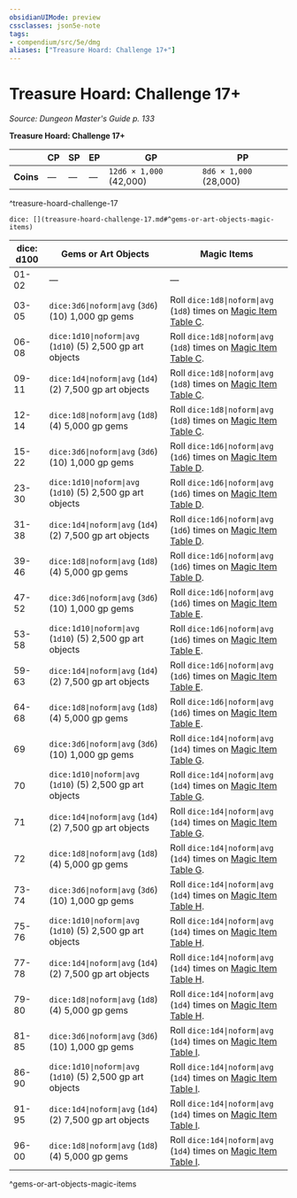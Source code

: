 ```yaml
---
obsidianUIMode: preview
cssclasses: json5e-note
tags:
- compendium/src/5e/dmg
aliases: ["Treasure Hoard: Challenge 17+"]
---
```

# Treasure Hoard: Challenge 17+
*Source: Dungeon Master's Guide p. 133* 

**Treasure Hoard: Challenge 17+**

|  | CP | SP | EP | GP | PP |
|--|----|----|----|----|----|
| **Coins** | — | — | — | `12d6 × 1,000` (42,000) | `8d6 × 1,000` (28,000) |
^treasure-hoard-challenge-17

`dice: [](treasure-hoard-challenge-17.md#^gems-or-art-objects-magic-items)`

| dice: d100 | Gems or Art Objects | Magic Items |
|------------|---------------------|-------------|
| 01-02 | — | — |
| 03-05 | `dice:3d6\|noform\|avg` (`3d6`) (10) 1,000 gp gems | Roll `dice:1d8\|noform\|avg` (`1d8`) times on [Magic Item Table C](compendium/tables/magic-item-table-c.md). |
| 06-08 | `dice:1d10\|noform\|avg` (`1d10`) (5) 2,500 gp art objects | Roll `dice:1d8\|noform\|avg` (`1d8`) times on [Magic Item Table C](compendium/tables/magic-item-table-c.md). |
| 09-11 | `dice:1d4\|noform\|avg` (`1d4`) (2) 7,500 gp art objects | Roll `dice:1d8\|noform\|avg` (`1d8`) times on [Magic Item Table C](compendium/tables/magic-item-table-c.md). |
| 12-14 | `dice:1d8\|noform\|avg` (`1d8`) (4) 5,000 gp gems | Roll `dice:1d8\|noform\|avg` (`1d8`) times on [Magic Item Table C](compendium/tables/magic-item-table-c.md). |
| 15-22 | `dice:3d6\|noform\|avg` (`3d6`) (10) 1,000 gp gems | Roll `dice:1d6\|noform\|avg` (`1d6`) times on [Magic Item Table D](compendium/tables/magic-item-table-d.md). |
| 23-30 | `dice:1d10\|noform\|avg` (`1d10`) (5) 2,500 gp art objects | Roll `dice:1d6\|noform\|avg` (`1d6`) times on [Magic Item Table D](compendium/tables/magic-item-table-d.md). |
| 31-38 | `dice:1d4\|noform\|avg` (`1d4`) (2) 7,500 gp art objects | Roll `dice:1d6\|noform\|avg` (`1d6`) times on [Magic Item Table D](compendium/tables/magic-item-table-d.md). |
| 39-46 | `dice:1d8\|noform\|avg` (`1d8`) (4) 5,000 gp gems | Roll `dice:1d6\|noform\|avg` (`1d6`) times on [Magic Item Table D](compendium/tables/magic-item-table-d.md). |
| 47-52 | `dice:3d6\|noform\|avg` (`3d6`) (10) 1,000 gp gems | Roll `dice:1d6\|noform\|avg` (`1d6`) times on [Magic Item Table E](compendium/tables/magic-item-table-e.md). |
| 53-58 | `dice:1d10\|noform\|avg` (`1d10`) (5) 2,500 gp art objects | Roll `dice:1d6\|noform\|avg` (`1d6`) times on [Magic Item Table E](compendium/tables/magic-item-table-e.md). |
| 59-63 | `dice:1d4\|noform\|avg` (`1d4`) (2) 7,500 gp art objects | Roll `dice:1d6\|noform\|avg` (`1d6`) times on [Magic Item Table E](compendium/tables/magic-item-table-e.md). |
| 64-68 | `dice:1d8\|noform\|avg` (`1d8`) (4) 5,000 gp gems | Roll `dice:1d6\|noform\|avg` (`1d6`) times on [Magic Item Table E](compendium/tables/magic-item-table-e.md). |
| 69 | `dice:3d6\|noform\|avg` (`3d6`) (10) 1,000 gp gems | Roll `dice:1d4\|noform\|avg` (`1d4`) times on [Magic Item Table G](compendium/tables/magic-item-table-g.md). |
| 70 | `dice:1d10\|noform\|avg` (`1d10`) (5) 2,500 gp art objects | Roll `dice:1d4\|noform\|avg` (`1d4`) times on [Magic Item Table G](compendium/tables/magic-item-table-g.md). |
| 71 | `dice:1d4\|noform\|avg` (`1d4`) (2) 7,500 gp art objects | Roll `dice:1d4\|noform\|avg` (`1d4`) times on [Magic Item Table G](compendium/tables/magic-item-table-g.md). |
| 72 | `dice:1d8\|noform\|avg` (`1d8`) (4) 5,000 gp gems | Roll `dice:1d4\|noform\|avg` (`1d4`) times on [Magic Item Table G](compendium/tables/magic-item-table-g.md). |
| 73-74 | `dice:3d6\|noform\|avg` (`3d6`) (10) 1,000 gp gems | Roll `dice:1d4\|noform\|avg` (`1d4`) times on [Magic Item Table H](compendium/tables/magic-item-table-h.md). |
| 75-76 | `dice:1d10\|noform\|avg` (`1d10`) (5) 2,500 gp art objects | Roll `dice:1d4\|noform\|avg` (`1d4`) times on [Magic Item Table H](compendium/tables/magic-item-table-h.md). |
| 77-78 | `dice:1d4\|noform\|avg` (`1d4`) (2) 7,500 gp art objects | Roll `dice:1d4\|noform\|avg` (`1d4`) times on [Magic Item Table H](compendium/tables/magic-item-table-h.md). |
| 79-80 | `dice:1d8\|noform\|avg` (`1d8`) (4) 5,000 gp gems | Roll `dice:1d4\|noform\|avg` (`1d4`) times on [Magic Item Table H](compendium/tables/magic-item-table-h.md). |
| 81-85 | `dice:3d6\|noform\|avg` (`3d6`) (10) 1,000 gp gems | Roll `dice:1d4\|noform\|avg` (`1d4`) times on [Magic Item Table I](compendium/tables/magic-item-table-i.md). |
| 86-90 | `dice:1d10\|noform\|avg` (`1d10`) (5) 2,500 gp art objects | Roll `dice:1d4\|noform\|avg` (`1d4`) times on [Magic Item Table I](compendium/tables/magic-item-table-i.md). |
| 91-95 | `dice:1d4\|noform\|avg` (`1d4`) (2) 7,500 gp art objects | Roll `dice:1d4\|noform\|avg` (`1d4`) times on [Magic Item Table I](compendium/tables/magic-item-table-i.md). |
| 96-00 | `dice:1d8\|noform\|avg` (`1d8`) (4) 5,000 gp gems | Roll `dice:1d4\|noform\|avg` (`1d4`) times on [Magic Item Table I](compendium/tables/magic-item-table-i.md). |
^gems-or-art-objects-magic-items